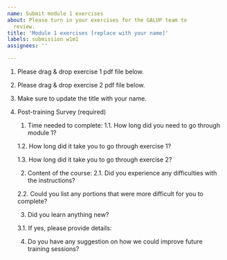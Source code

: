 ```yaml
---
name: Submit module 1 exercises
about: Please turn in your exercises for the GALUP team to
  review.
title: 'Module 1 exercises [replace with your name]'
labels: submission w1m1
assignees: ''

---
```


1. Please drag & drop exercise 1 pdf file below.

2. Please drag & drop exercise 2 pdf file below.

3. Make sure to update the title with your name.

4. Post-training Survey (required)

   1. Time needed to complete:
     1.1. How long did you need to go through module 1?

     1.2. How long did it take you to go through exercise 1?

     1.3. How long did it take you to go through exercise 2?

   2. Content of the course:
     2.1. Did you experience any difficulties with the instructions?

     2.2. Could you list any portions that were more difficult for you to complete?

   3. Did you learn anything new?

     3.1. If yes, please provide details:

   4. Do you have any suggestion on how we could improve future training sessions?
   




